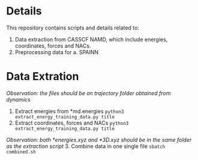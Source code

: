 # Details
This repository contains scripts and details related to:
1. Data extraction from CASSCF NAMD, which include energies, coordinates, forces and NACs.
2. Preprocessing data for
  a. SPAINN

# Data Extration 
_Observation: the files should be on trajectory folder obtained from dynamics_
1. Extract energies from *md.energies ```python3 extract_energy_training_data.py title```
2. Extract coordinates, forces and NACs ```python3 extract_energy_training_data.py title```

_Observation: both *energies.xyz and *3D.xyz should be in the same folder as the extraction script_ 
3. Combine data in one single file ```sbatch combined.sh```
